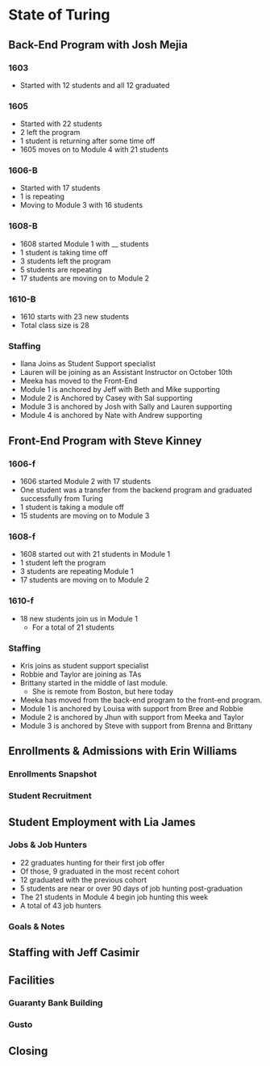 # State of Turing

## Back-End Program with Josh Mejia

### 1603

- Started with 12 students and all 12 graduated

### 1605

- Started with 22 students
- 2 left the program
- 1 student is returning after some time off
- 1605 moves on to Module 4 with 21 students

### 1606-B

- Started with 17 students
- 1 is repeating
- Moving to Module 3 with 16 students

### 1608-B

- 1608 started Module 1 with __ students
- 1 student is taking time off
- 3 students left the program
- 5 students are repeating
- 17 students are moving on to Module 2

### 1610-B

- 1610 starts with 23 new students
- Total class size is 28

### Staffing

- Ilana Joins as Student Support specialist
- Lauren will be joining as an Assistant Instructor on October 10th
- Meeka has moved to the Front-End
- Module 1 is anchored by Jeff with Beth and Mike supporting
- Module 2 is Anchored by Casey with Sal supporting
- Module 3 is anchored by Josh with Sally and Lauren supporting
- Module 4 is anchored by Nate with Andrew supporting

## Front-End Program with Steve Kinney

### 1606-f

- 1606 started Module 2 with 17 students
- One student was a transfer from the backend program and graduated successfully from Turing
- 1 student is taking a module off
- 15 students are moving on to Module 3

### 1608-f

- 1608 started out with 21 students in Module 1
- 1 student left the program
- 3 students are repeating Module 1
- 17 students  are moving on to Module 2

### 1610-f

- 18 new students join us in Module 1
  - For a total of 21 students

### Staffing

- Kris joins as student support specialist
- Robbie and Taylor are joining as TAs
- Brittany started in the middle of last module.
  - She is remote from Boston, but here today
- Meeka has moved from the back-end program to the front-end program.
- Module 1 is anchored by Louisa with support from Bree and Robbie
- Module 2 is anchored by Jhun with support from Meeka and Taylor
- Module 3 is anchored by Steve with support from Brenna and Brittany

## Enrollments & Admissions with Erin Williams

### Enrollments Snapshot

### Student Recruitment

## Student Employment with Lia James

### Jobs & Job Hunters
- 22 graduates hunting for their first job offer
- Of those, 9 graduated in the most recent cohort
- 12 graduated with the previous cohort
- 5 students are near or over 90 days of job hunting post-graduation
- The 21 students in Module 4 begin job hunting this week
- A total of 43 job hunters

### Goals & Notes

## Staffing with Jeff Casimir

## Facilities

### Guaranty Bank Building

### Gusto

## Closing
